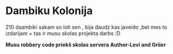 # Dambiku Kolonija
210 daambiki
sakam so loti sen , bija daudz kas javeido ,bet mes to izdarijam + tas ir musu skolas projekta darbs :D


<b> Musu robbery code priekš skolas servera <b>
Author-Levi and Griier
